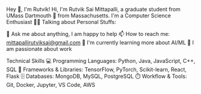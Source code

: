 Hey 👋, I'm Rutvik!
Hi, I'm Rutvik Sai Mittapalli, a graduate student from UMass Dartmouth 🚀 from Massachusetts. I'm a Computer Science Enthusiast 👨‍💻
Talking about Personal Stuffs:

💬 Ask me about anything, I am happy to help
📫 How to reach me: mittapallirutviksai@gmail.com
🌱 I'm currently learning more about AI/ML
💼 I am passionate about work

Technical Skills
💻 Programming Languages: Python, Java, JavaScript, C++, SQL
🚀 Frameworks & Libraries: TensorFlow, PyTorch, Scikit-learn, React, Flask
🗄️ Databases: MongoDB, MySQL, PostgreSQL
⏱️ Workflow & Tools: Git, Docker, Jupyter, VS Code, AWS
